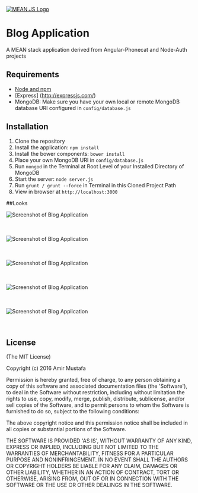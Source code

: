 [![MEAN.JS Logo](http://meanjs.org/img/logo-small.png)](http://mean.io/#!/)

# Blog Application

A MEAN stack application derived from Angular-Phonecat and Node-Auth projects

## Requirements

- [Node and npm](http://nodejs.org)
- [Express] (http://expressjs.com/)
- MongoDB: Make sure you have your own local or remote MongoDB database URI configured in `config/database.js`

## Installation

1. Clone the repository
2. Install the application: `npm install`
3. Install the bower components: `bower install`
3. Place your own MongoDB URI in `config/database.js` 
4. Run `mongod` in the Terminal at Root Level of your Installed Directory of MongoDB
3. Start the server: `node server.js`	
4. Run `grunt / grunt --force` in Terminal in this Cloned Project Path 
4. View in browser at `http://localhost:3000`

##Looks

![Screenshot of Blog Application](https://cloud.githubusercontent.com/assets/15896579/18242134/6e4d51fc-7372-11e6-90fe-7d08fa573755.PNG?raw=true "Screenshot of Tredfashion Websites")
<br/><br/><br/>

![Screenshot of Blog Application](https://cloud.githubusercontent.com/assets/15896579/18242132/6e48c09c-7372-11e6-8f66-f792b6dd75ac.PNG?raw=true "Screenshot of Tredfashion Websites")
<br/><br/><br/>

![Screenshot of Blog Application](https://cloud.githubusercontent.com/assets/15896579/18242135/6e4ee152-7372-11e6-8814-d87adb1c23c4.PNG?raw=true "Screenshot of Tredfashion Websites")
<br/><br/><br/>

![Screenshot of Blog Application](https://cloud.githubusercontent.com/assets/15896579/18242131/6e42ebd6-7372-11e6-8429-68331108ed34.PNG?raw=true "Screenshot of Tredfashion Websites")
<br/><br/><br/>

![Screenshot of Blog Application](https://cloud.githubusercontent.com/assets/15896579/18242133/6e4bafb4-7372-11e6-93c1-a6966e04b61d.PNG?raw=true "Screenshot of Tredfashion Websites")
<br/><br/><br/>


## License

(The MIT License)

Copyright (c) 2016 Amir Mustafa

Permission is hereby granted, free of charge, to any person obtaining
a copy of this software and associated documentation files (the
'Software'), to deal in the Software without restriction, including
without limitation the rights to use, copy, modify, merge, publish,
distribute, sublicense, and/or sell copies of the Software, and to
permit persons to whom the Software is furnished to do so, subject to
the following conditions:

The above copyright notice and this permission notice shall be
included in all copies or substantial portions of the Software.

THE SOFTWARE IS PROVIDED 'AS IS', WITHOUT WARRANTY OF ANY KIND,
EXPRESS OR IMPLIED, INCLUDING BUT NOT LIMITED TO THE WARRANTIES OF
MERCHANTABILITY, FITNESS FOR A PARTICULAR PURPOSE AND NONINFRINGEMENT.
IN NO EVENT SHALL THE AUTHORS OR COPYRIGHT HOLDERS BE LIABLE FOR ANY
CLAIM, DAMAGES OR OTHER LIABILITY, WHETHER IN AN ACTION OF CONTRACT,
TORT OR OTHERWISE, ARISING FROM, OUT OF OR IN CONNECTION WITH THE
SOFTWARE OR THE USE OR OTHER DEALINGS IN THE SOFTWARE.
